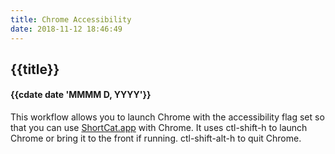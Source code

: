 ```yaml
---
title: Chrome Accessibility
date: 2018-11-12 18:46:49
---
```

## {{title}}
#### {{cdate date 'MMMM D, YYYY'}}


This workflow allows you to launch Chrome with the accessibility flag set so that you can use [ShortCat.app](http://shortcatapp.com/) with Chrome. It uses ctl-shift-h to launch Chrome or bring it to the front if running. ctl-shift-alt-h to quit Chrome.

